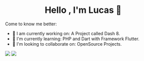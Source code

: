 <h1 align="center">Hello , I'm Lucas 👋</h1>

Come to know me better:

- 🔭 I am currently working on: A Project called Dash 8.
- 🌱 I'm currently learning: PHP and Dart with Framework Flutter.
- 👯 I'm looking to collaborate on: OpenSource Projects.

<p style="center">
<img src="https://github-readme-stats.vercel.app/api?username=luc4sd3v&show_icons=true">
<img src="https://github-readme-stats.vercel.app/api/top-langs/?username=luc4sd3v&layout=compact">
</p>
 
